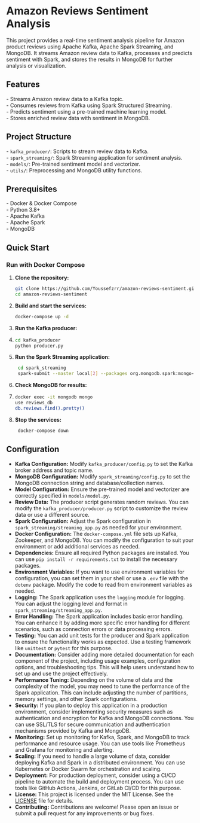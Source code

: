 # Amazon Reviews Sentiment Analysis

This project provides a real-time sentiment analysis pipeline for Amazon product reviews using Apache Kafka, Apache Spark Streaming, and MongoDB. It streams Amazon review data to Kafka, processes and predicts sentiment with Spark, and stores the results in MongoDB for further analysis or visualization.

## Features

\- Streams Amazon review data to a Kafka topic.  
\- Consumes reviews from Kafka using Spark Structured Streaming.  
\- Predicts sentiment using a pre-trained machine learning model.  
\- Stores enriched review data with sentiment in MongoDB.

## Project Structure

\- `kafka_producer/`: Scripts to stream review data to Kafka.  
\- `spark_streaming/`: Spark Streaming application for sentiment analysis.  
\- `models/`: Pre-trained sentiment model and vectorizer.  
\- `utils/`: Preprocessing and MongoDB utility functions.

## Prerequisites

\- Docker & Docker Compose  
\- Python 3.8+  
\- Apache Kafka  
\- Apache Spark  
\- MongoDB

## Quick Start

### Run with Docker Compose

1. **Clone the repository:**
   ```sh
   git clone https://github.com/Youssefzrr/amazon-reviews-sentiment.git
   cd amazon-reviews-sentiment

2. **Build and start the services:**
   ```sh
   docker-compose up -d
    ```
3. **Run the Kafka producer:**
4. ```sh
   cd kafka_producer
   python producer.py
   ```
5. **Run the Spark Streaming application:**
   ```sh
    cd spark_streaming
    spark-submit --master local[2] --packages org.mongodb.spark:mongo-spark-connector_2.12:3.0.1 streaming_app.py
    ```
6. **Check MongoDB for results:**
7. ```sh
   docker exec -it mongodb mongo
   use reviews_db
   db.reviews.find().pretty()
   ```
8. **Stop the services:**
   ```sh
    docker-compose down
    ```
## Configuration
- **Kafka Configuration:** Modify `kafka_producer/config.py` to set the Kafka broker address and topic name.
- **MongoDB Configuration:** Modify `spark_streaming/config.py` to set the MongoDB connection string and database/collection names.
- **Model Configuration:** Ensure the pre-trained model and vectorizer are correctly specified in `models/model.py`.
- **Review Data:** The producer script generates random reviews. You can modify the `kafka_producer/producer.py` script to customize the review data or use a different source.
- **Spark Configuration:** Adjust the Spark configuration in `spark_streaming/streaming_app.py` as needed for your environment.
- **Docker Configuration:** The `docker-compose.yml` file sets up Kafka, Zookeeper, and MongoDB. You can modify the configuration to suit your environment or add additional services as needed.
- **Dependencies:** Ensure all required Python packages are installed. You can use `pip install -r requirements.txt` to install the necessary packages.
- **Environment Variables:** If you want to use environment variables for configuration, you can set them in your shell or use a `.env` file with the `dotenv` package. Modify the code to read from environment variables as needed.
- **Logging:** The Spark application uses the `logging` module for logging. You can adjust the logging level and format in `spark_streaming/streaming_app.py`.
- **Error Handling:** The Spark application includes basic error handling. You can enhance it by adding more specific error handling for different scenarios, such as connection errors or data processing errors.
- **Testing:** You can add unit tests for the producer and Spark application to ensure the functionality works as expected. Use a testing framework like `unittest` or `pytest` for this purpose.
- **Documentation:** Consider adding more detailed documentation for each component of the project, including usage examples, configuration options, and troubleshooting tips. This will help users understand how to set up and use the project effectively.
- **Performance Tuning:** Depending on the volume of data and the complexity of the model, you may need to tune the performance of the Spark application. This can include adjusting the number of partitions, memory settings, and other Spark configurations.
- **Security:** If you plan to deploy this application in a production environment, consider implementing security measures such as authentication and encryption for Kafka and MongoDB connections. You can use SSL/TLS for secure communication and authentication mechanisms provided by Kafka and MongoDB.
- **Monitoring:** Set up monitoring for Kafka, Spark, and MongoDB to track performance and resource usage. You can use tools like Prometheus and Grafana for monitoring and alerting.
- **Scaling:** If you need to handle a large volume of data, consider deploying Kafka and Spark in a distributed environment. You can use Kubernetes or Docker Swarm for orchestration and scaling.
- **Deployment:** For production deployment, consider using a CI/CD pipeline to automate the build and deployment process. You can use tools like GitHub Actions, Jenkins, or GitLab CI/CD for this purpose.
- **License:** This project is licensed under the MIT License. See the [LICENSE](LICENSE) file for details.
- **Contributing:** Contributions are welcome! Please open an issue or submit a pull request for any improvements or bug fixes.